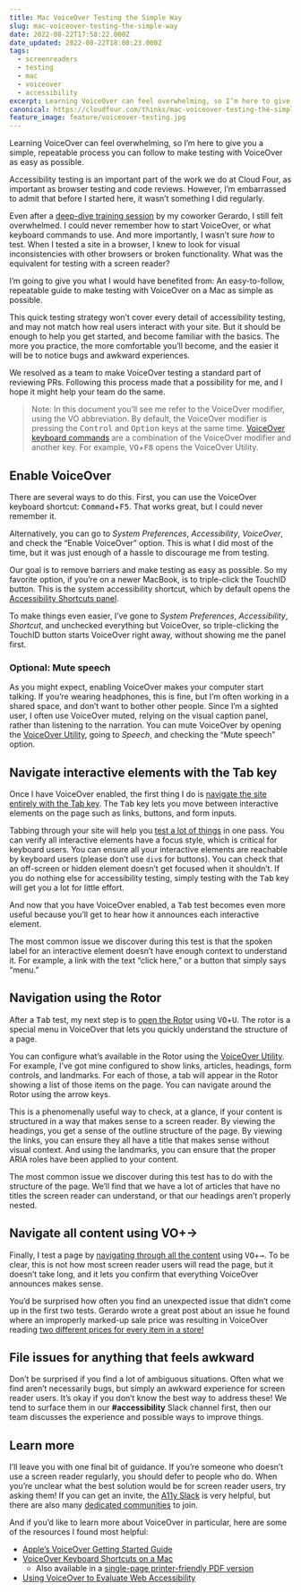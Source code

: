 ```yaml
---
title: Mac VoiceOver Testing the Simple Way
slug: mac-voiceover-testing-the-simple-way
date: 2022-08-22T17:58:22.000Z
date_updated: 2022-08-22T18:00:23.000Z
tags:
  - screenreaders
  - testing
  - mac
  - voiceover
  - accessibility
excerpt: Learning VoiceOver can feel overwhelming, so I’m here to give you a simple, repeatable process you can follow to make testing with VoiceOver as easy as possible.
canonical: https://cloudfour.com/thinks/mac-voiceover-testing-the-simple-way/
feature_image: feature/voiceover-testing.jpg
---
```


<aside>
Learning VoiceOver can feel overwhelming, so I’m here to give you a simple, repeatable process you can follow to make testing with VoiceOver as easy as possible.
</aside>

Accessibility testing is an important part of the work we do at Cloud Four, as important as browser testing and code reviews. However, I’m embarrassed to admit that before I started here, it wasn’t something I did regularly.

Even after a [deep-dive training session](https://cloudfour.com/thinks/finding-empathy-learning-accessibility-together/) by my coworker Gerardo, I still felt overwhelmed. I could never remember how to start VoiceOver, or what keyboard commands to use. And more importantly, I wasn’t sure _how_ to test. When I tested a site in a browser, I knew to look for visual inconsistencies with other browsers or broken functionality. What was the equivalent for testing with a screen reader?

I’m going to give you what I would have benefited from: An easy-to-follow, repeatable guide to make testing with VoiceOver on a Mac as simple as possible.

This quick testing strategy won’t cover every detail of accessibility testing, and may not match how real users interact with your site. But it should be enough to help you get started, and become familiar with the basics. The more you practice, the more comfortable you’ll become, and the easier it will be to notice bugs and awkward experiences.

We resolved as a team to make VoiceOver testing a standard part of reviewing PRs. Following this process made that a possibility for me, and I hope it might help your team do the same.

> Note: In this document you’ll see me refer to the VoiceOver modifier, using the VO abbreviation. By default, the VoiceOver modifier is pressing the <kbd>Control</kbd> and <kbd>Option</kbd> keys at the same time. [VoiceOver keyboard commands](https://support.apple.com/guide/voiceover-guide/navigation-commands-cpvokys04/8/web/10.13) are a combination of the VoiceOver modifier and another key. For example, <kbd>VO</kbd>+<kbd>F8</kbd> opens the VoiceOver Utility.

## Enable VoiceOver

There are several ways to do this. First, you can use the VoiceOver keyboard shortcut: <kbd>Command</kbd>+<kbd>F5</kbd>. That works great, but I could never remember it.

Alternatively, you can go to _System Preferences_, _Accessibility_, _VoiceOver_, and check the “Enable VoiceOver” option. This is what I did most of the time, but it was just enough of a hassle to discourage me from testing.

Our goal is to remove barriers and make testing as easy as possible. So my favorite option, if you’re on a newer MacBook, is to triple-click the TouchID button. This is the system accessibility shortcut, which by default opens the [Accessibility Shortcuts panel](https://support.apple.com/en-us/HT202562).

To make things even easier, I’ve gone to _System Preferences_, _Accessibility_, _Shortcut_, and unchecked everything but VoiceOver, so triple-clicking the TouchID button starts VoiceOver right away, without showing me the panel first.

### Optional: Mute speech

As you might expect, enabling VoiceOver makes your computer start talking. If you’re wearing headphones, this is fine, but I’m often working in a shared space, and don’t want to bother other people. Since I’m a sighted user, I often use VoiceOver muted, relying on the visual caption panel, rather than listening to the narration. You can mute VoiceOver by opening the [VoiceOver Utility](https://support.apple.com/guide/voiceover-guide/use-voiceover-utility-vo28017/8/web/10.13), going to _Speech_, and checking the “Mute speech” option.

## Navigate interactive elements with the Tab key

Once I have VoiceOver enabled, the first thing I do is [navigate the site entirely with the Tab key](https://support.apple.com/guide/voiceover-guide/navigate-using-the-tab-key-vo2753/8/web/10.13). The <kbd>Tab</kbd> key lets you move between interactive elements on the page such as links, buttons, and form inputs.

Tabbing through your site will help you [test a lot of things](https://www.matuzo.at/blog/testing-with-tab/) in one pass. You can verify all interactive elements have a focus style, which is critical for keyboard users. You can ensure all your interactive elements are reachable by keyboard users (please don’t use `div`s for buttons). You can check that an off-screen or hidden element doesn’t get focused when it shouldn’t. If you do nothing else for accessibility testing, simply testing with the <kbd>Tab</kbd> key will get you a lot for little effort.

And now that you have VoiceOver enabled, a <kbd>Tab</kbd> test becomes even more useful because you’ll get to hear how it announces each interactive element.

The most common issue we discover during this test is that the spoken label for an interactive element doesn’t have enough context to understand it. For example, a link with the text “click here,” or a button that simply says “menu.”

## Navigation using the Rotor

After a <kbd>Tab</kbd> test, my next step is to [open the Rotor](https://support.apple.com/guide/voiceover-guide/navigate-using-the-rotor-mchlp2719/8/web/10.13) using <kbd>VO</kbd>+<kbd>U</kbd>. The rotor is a special menu in VoiceOver that lets you quickly understand the structure of a page.

You can configure what’s available in the Rotor using the [VoiceOver Utility](https://support.apple.com/guide/voiceover-guide/use-voiceover-utility-vo28017/8/web/10.13). For example, I’ve got mine configured to show links, articles, headings, form controls, and landmarks. For each of those, a tab will appear in the Rotor showing a list of those items on the page. You can navigate around the Rotor using the arrow keys.

This is a phenomenally useful way to check, at a glance, if your content is structured in a way that makes sense to a screen reader. By viewing the headings, you get a sense of the outline structure of the page. By viewing the links, you can ensure they all have a title that makes sense without visual context. And using the landmarks, you can ensure that the proper ARIA roles have been applied to your content.

The most common issue we discover during this test has to do with the structure of the page. We’ll find that we have a lot of articles that have no titles the screen reader can understand, or that our headings aren’t properly nested.

## Navigate all content using VO+→

Finally, I test a page by [navigating through all the content](https://support.apple.com/guide/voiceover-guide/by-dom-or-group-mode-vo2711/8/web/10.13#apdb9c85455de204) using <kbd>VO</kbd>+<kbd>→</kbd>. To be clear, this is not how most screen reader users will read the page, but it doesn’t take long, and it lets you confirm that everything VoiceOver announces makes sense.

You’d be surprised how often you find an unexpected issue that didn’t come up in the first two tests. Gerardo wrote a great post about an issue he found where an improperly marked-up sale price was resulting in VoiceOver reading [two different prices for every item in a store!](https://cloudfour.com/thinks/the-price-is-which/)

## File issues for anything that feels awkward

Don’t be surprised if you find a lot of ambiguous situations. Often what we find aren’t necessarily bugs, but simply an awkward experience for screen reader users. It’s okay if you don’t know the best way to address these! We tend to surface them in our **#accessibility** Slack channel first, then our team discusses the experience and possible ways to improve things.

## Learn more

I’ll leave you with one final bit of guidance. If you’re someone who doesn’t use a screen reader regularly, you should defer to people who do. When you’re unclear what the best solution would be for screen reader users, try asking them! If you can get an invite, the [A11y Slack](https://www.tpgi.com/anybody-can-be-an-a11y-slacker/) is very helpful, but there are also many [dedicated communities](https://www.a11yproject.com/resources/#community-help) to join.

And if you’d like to learn more about VoiceOver in particular, here are some of the resources I found most helpful:

- [Apple’s VoiceOver Getting Started Guide](https://support.apple.com/guide/voiceover-guide/welcome/web)
- [VoiceOver Keyboard Shortcuts on a Mac](https://dequeuniversity.com/screenreaders/voiceover-keyboard-shortcuts)
  - Also available in a [single-page printer-friendly PDF version](https://media.dequeuniversity.com/en/courses/generic/testing-screen-readers/2.0/docs/voiceover-macos-guide.pdf)
- [Using VoiceOver to Evaluate Web Accessibility](https://webaim.org/articles/voiceover/)
